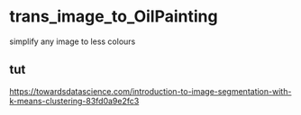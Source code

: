 # trans_image_to_OilPainting
simplify any image to less colours

## tut
https://towardsdatascience.com/introduction-to-image-segmentation-with-k-means-clustering-83fd0a9e2fc3
